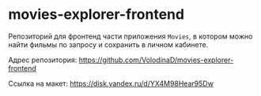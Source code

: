 # movies-explorer-frontend

Репозиторий для фронтенд части приложения `Movies`, в котором можно найти фильмы по запросу и сохранить в личном кабинете.
  
Адрес репозитория: https://github.com/VolodinaD/movies-explorer-frontend

Ссылка на макет: https://disk.yandex.ru/d/YX4M98Hear95Dw